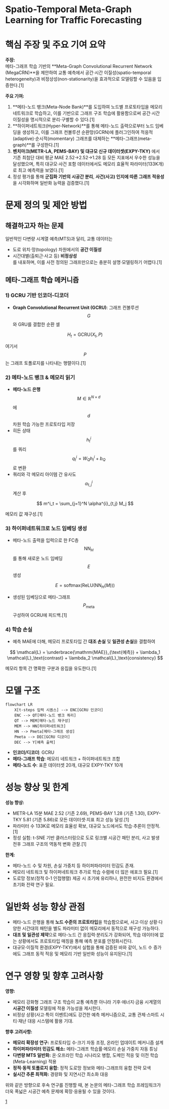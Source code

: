 # Spatio-Temporal Meta-Graph Learning for Traffic Forecasting

# 핵심 주장 및 주요 기여 요약

**주장:**  
메타-그래프 학습 기반의 **Meta-Graph Convolutional Recurrent Network (MegaCRN)**을 제안하여 교통 예측에서 공간·시간 이질성(spatio-temporal heterogeneity)과 비정상성(non-stationarity)을 효과적으로 모델링할 수 있음을 입증한다.[1]

**주요 기여:**  
1. **메타-노드 뱅크(Meta-Node Bank)**를 도입하여 노드별 프로토타입을 메모리 네트워크로 학습하고, 이를 기반으로 그래프 구조 학습에 활용함으로써 공간·시간 이질성을 명시적으로 분리·구별할 수 있다.[1]
2. **하이퍼네트워크(Hyper-Network)**를 통해 메타-노드 출력으로부터 노드 임베딩을 생성하고, 이를 그래프 컨볼루션 순환망(GCRN)에 플러그인하여 적응적(adaptive)·순시적(momentary) 그래프를 대체하는 **메타-그래프(meta-graph)**를 구성한다.[1]
3. **벤치마크(METR-LA, PEMS-BAY) 및 대규모 신규 데이터셋(EXPY-TKY)** 에서 기존 최첨단 대비 평균 MAE 2.52→2.52→1.28 등 모든 지표에서 우수한 성능을 달성했으며, 특히 대규모·사건 포함 데이터에서도 메모리 효율적 파라미터(133K개)로 최고 예측력을 보였다.[1]
4. 정성 평가를 통해 **군집화 기반의 시공간 분리**, **사건(사고) 인지에 따른 그래프 적응성**을 시각화하며 일반화 능력을 검증했다.[1]

# 문제 정의 및 제안 방법

## 해결하고자 하는 문제  
일반적인 다변량 시계열 예측(MTS)과 달리, 교통 데이터는  
- 도로 위치·망(topology) 차원에서의 **공간 이질성**  
- 시간대별(출퇴근·사고 등) **비정상성**  
를 내포하며, 이를 사전 정의된 그래프만으로는 충분히 설명·모델링하기 어렵다.[1]

## 메타-그래프 학습 메커니즘  
### 1) GCRU 기반 인코더-디코더  
- **Graph Convolutional Recurrent Unit (GCRU)**: 그래프 컨볼루션 $$G$$와 GRU를 결합한 순환 셀  

$$
    H_t = \text{GCRU}(X_t, P)
  $$
  
  여기서 $$P$$는 그래프 토폴로지를 나타내는 행렬이다.[1]

### 2) 메타-노드 뱅크 & 메모리 읽기  
- **메타-노드 은행** $$M \in \mathbb{R}^{N \times d}$$에 $$d$$차원 학습 가능한 프로토타입 저장  
- 히든 상태 $$h^i_t$$를 쿼리 $$q^i_t = W_Q h^i_t + b_Q$$로 변환  
- 쿼리와 각 메모리 아이템 간 유사도 $$\alpha^{i}_{t,j}$$ 계산 후  

$$
    m^i_t = \sum_{j=1}^N \alpha^{i}_{t,j} M_j
  $$
  
  메모리 값 재구성.[1]

### 3) 하이퍼네트워크로 노드 임베딩 생성  
- 메타-노드 출력을 입력으로 한 FC층 $$\text{NN}_H $$ 를 통해 새로운 노드 임베딩 $$E$$ 생성  

$$
    E = \text{softmax}(\mathrm{ReLU}(\text{NN}_H(M)))
  $$

- 생성된 임베딩으로 메타-그래프 $$P_\text{meta}$$ 구성하여 GCRU에 피드백.[1]

### 4) 학습 손실  
- 예측 MAE에 더해, 메모리 프로토타입 간 **대조 손실** 및 **일관성 손실**을 결합하여  

$$
    \mathcal{L} = \underbrace{\mathrm{MAE}}_{\text{예측}} + \lambda_1 \mathcal{L}_\text{contrast} + \lambda_2 \mathcal{L}_\text{consistency}
  $$
  
  메모리 항목 간 명확한 구분과 응집을 유도한다.[1]

# 모델 구조

```mermaid
flowchart LR
    X[t-steps 입력 시퀀스] --> ENC[GCRU 인코더]
    ENC --> QT[메타-노드 뱅크 쿼리]
    QT --> MEM[메타-노드 재구성]
    MEM --> HN[하이퍼네트워크]
    HN --> Pmeta[메타-그래프 생성]
    Pmeta --> DEC[GCRU 디코더]
    DEC --> Y[예측 출력]
```

- **인코더/디코더**: GCRU  
- **메타-그래프 학습**: 메모리 네트워크 + 하이퍼네트워크 조합  
- **메타-노드 수**: 표준 데이터셋 20개, 대규모 EXPY-TKY 10개  

# 성능 향상 및 한계

**성능 향상:**  
- METR-LA 15분 MAE 2.52 (기존 2.69), PEMS-BAY 1.28 (기존 1.30), EXPY-TKY 5.81 (기존 5.86)로 모든 데이터셋·지표 최고 성능 달성.[1]
- 파라미터 수 133K로 메모리 효율성 확보, 대규모 노드에서도 학습·추론이 안정적.[1]
- 정성 실험: t-SNE 기반 클러스터링으로 도로 링크별 시공간 패턴 분리, 사고 발생 전후 그래프 구조의 역동적 변화 관찰.[1]

**한계:**  
- 메타-노드 수 및 차원, 손실 가중치 등 하이퍼파라미터 민감도 존재.  
- 메모리 네트워크 및 하이퍼네트워크 추가로 학습 수렴에 더 많은 에포크 필요.[1]
- 도로망 정보(정적 0-1 인접행렬) 제공 시 초기에 유리하나, 완전한 비지도 환경에서 초기화 전략 연구 필요.  

# 일반화 성능 향상 관점

- 메타-노드 은행을 통해 **노드 수준의 프로토타입**을 학습함으로써, 사고·이상 상황·다양한 시간대의 패턴을 별도 파라미터 없이 메모리에서 동적으로 재구성 가능하다.  
- **대조 및 일관성 제약**으로 메타-노드 간 응집력·분리도가 강화되어, 학습 데이터에 없는 상황에서도 프로토타입 매칭을 통해 예측 분포를 안정화시킨다.  
- 대규모·이질적 환경(EXPY-TKY)에서 실험을 통해 검증된 바와 같이, 노드 수 증가에도 그래프 동적 적응 및 메모리 기반 일반화 성능이 유지된다.[1]

# 연구 영향 및 향후 고려사항

**영향:**  
- 메모리 강화형 그래프 구조 학습이 교통 예측뿐 아니라 기후·에너지·금융 시계열의 **시공간 이질성** 모델링에 적용 가능성을 제시한다.  
- 비정상 상황(사고·특이 이벤트)에도 강건한 예측 메커니즘으로, 교통 관제·스마트 시티·재난 대응 시스템에 활용 기대.

**향후 고려사항:**  
- **메모리 확장성 연구:** 프로토타입 수·크기 자동 조정, 온라인 업데이트 메커니즘 설계  
- **하이퍼파라미터 민감도 해소:** 메타-그래프 학습률·메모리 손실 가중치 자동 튜닝  
- **다변량 MTS 일반화:** 온·오프라인 학습 시나리오 병합, 도메인 적응 및 이전 학습(Meta-Learning) 적용  
- **정적·동적 토폴로지 융합:** 정적 도로망 정보와 메타-그래프의 융합 전략 모색  
- **실시간 추론 최적화:** 경량화 및 지연시간 최소화 대응  

위와 같은 방향으로 후속 연구를 진행할 때, 본 논문의 메타-그래프 학습 프레임워크가 더욱 폭넓은 시공간 예측 문제에 확장·응용될 수 있을 것이다.

[1](https://ppl-ai-file-upload.s3.amazonaws.com/web/direct-files/attachments/65988149/a1af41cf-fea6-480c-adbb-00a167aee6a6/2211.14701v4.pdf)
